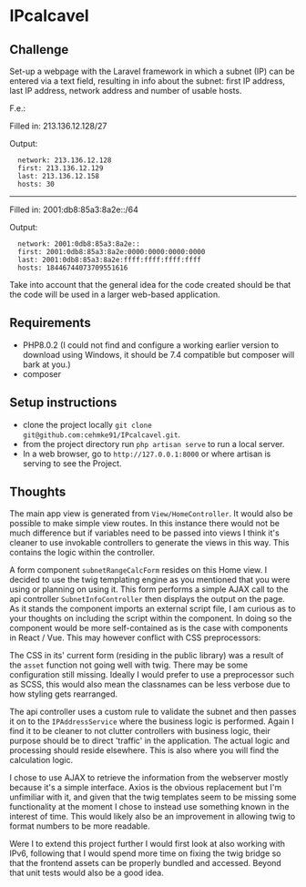 # IPcalcavel

## Challenge

Set-up a webpage with the Laravel framework in which a subnet (IP) can be entered via a text field,
resulting in info about the subnet: first IP address, last IP address, network address and number of usable hosts.

F.e.:

Filled in: 213.136.12.128/27

Output:

```
  network: 213.136.12.128
  first: 213.136.12.129
  last: 213.136.12.158
  hosts: 30
```

---

Filled in: 2001:db8:85a3:8a2e::/64

Output:

```
  network: 2001:0db8:85a3:8a2e::
  first: 2001:0db8:85a3:8a2e:0000:0000:0000:0000
  last: 2001:0db8:85a3:8a2e:ffff:ffff:ffff:ffff
  hosts: 18446744073709551616
```

Take into account that the general idea for the code created should be that the code will be used in a larger web-based application.

## Requirements
- PHP8.0.2 (I could not find and configure a working earlier version to download using Windows, it should be 7.4 compatible but composer will bark at you.)
- composer

## Setup instructions

- clone the project locally `git clone git@github.com:cehmke91/IPcalcavel.git`.
- from the project directory run `php artisan serve` to run a local server.
- In a web browser, go to `http://127.0.0.1:8000` or where artisan is serving to see the Project.

## Thoughts

The main app view is generated from `View/HomeController`. It would also be possible to
make simple view routes. In this instance there would not be much difference but if variables need to be passed into
views I think it's cleaner to use invokable controllers to generate the views in this way. This contains the logic
within the controller.

A form component `subnetRangeCalcForm` resides on this Home view.
I decided to use the twig templating engine as you mentioned that you were using or planning on using it.
This form performs a simple AJAX call to the api controller `SubnetInfoController` then displays
the output on the page.
As it stands the component imports an external script file, I am curious as to your thoughts on including
the script within the component. In doing so the component would be more self-contained as is the case with
components in React / Vue. This may however conflict with CSS preprocessors:

The CSS in its' current form (residing in the public library) was a result of the `asset` function not going well
with twig. There may be some configuration still missing. Ideally I would prefer to use a preprocessor such as SCSS,
this would also mean the classnames can be less verbose due to how styling gets rearranged. 

The api controller uses a custom rule to validate the subnet and then passes it on to the `IPAddressService`
where the business logic is performed. Again I find it to be cleaner to not clutter controllers with business logic,
their purpose should be to direct 'traffic' in the application. The actual logic and processing should reside elsewhere.
This is also where you will find the calculation logic.

I chose to use AJAX to retrieve the information from the webserver mostly because it's a simple interface. Axios is the obvious
replacement but I'm unfimiliar with it, and given that the twig templates seem to be missing some functionality at the moment
I chose to instead use something known in the interest of time. This would likely also be an improvement in allowing twig to
format numbers to be more readable.

Were I to extend this project further I would first look at also working with IPv6, following that I would spend more time
on fixing the twig bridge so that the frontend assets can be properly bundled and accessed. Beyond that unit tests would also
be a good idea.
